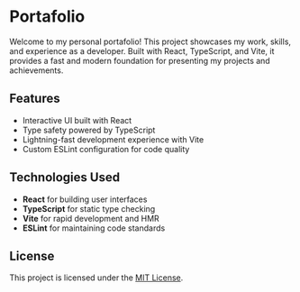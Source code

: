 # Portafolio

Welcome to my personal portafolio! This project showcases my work, skills, and experience as a developer. Built with React, TypeScript, and Vite, it provides a fast and modern foundation for presenting my projects and achievements.

## Features

- Interactive UI built with React
- Type safety powered by TypeScript
- Lightning-fast development experience with Vite
- Custom ESLint configuration for code quality

## Technologies Used

- **React** for building user interfaces
- **TypeScript** for static type checking
- **Vite** for rapid development and HMR
- **ESLint** for maintaining code standards

## License

This project is licensed under the [MIT License](./LICENSE).

